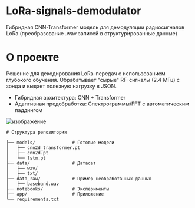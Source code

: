 # LoRa-signals-demodulator
Гибридная CNN-Transformer модель для демодуляции радиосигналов LoRa (преобразование .wav записей в структурированные данные)

# О проекте
Решение для декодирования LoRa-передач с использованием глубокого обучения.
Обрабатывает "сырые" RF-сигналы (2.4 МГц) с зонда и выдает полезную нагрузку в JSON.

* Гибридная архитектура: CNN + Transformer
* Адаптивная предобработка: Спектрограммы/FFT с автоматическим паддингом


![изображение](https://github.com/user-attachments/assets/9cbbab8a-af50-4765-807d-c27625dfb0a4)



```
# Структура репозитория

├── models/              # Готовые модели
│   ├── cnn2d_transformer.pt
│   ├── cnn2d.pt
│   └── lstm.pt
├── data/                # Датасет
│   ├── wav/
│   ├── txt/
├── data_raw/            # Пример необработанных данных
│   ├── baseband.wav
├── notebooks/           # Эксперименты
├── app/                 # Приложение
└── requirements.txt
```

